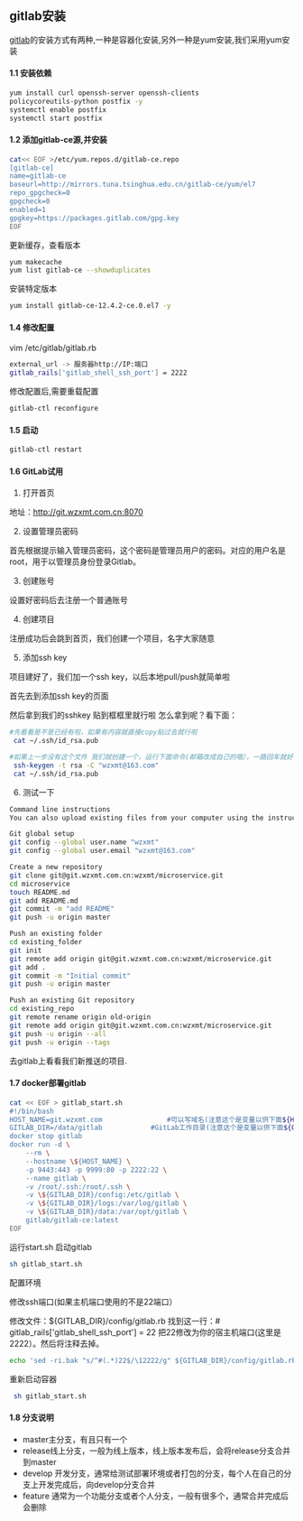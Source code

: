 ## gitlab安装

[gitlab]( https://packages.gitlab.com/gitlab/gitlab-ce/ )的安装方式有两种,一种是容器化安装,另外一种是yum安装,我们采用yum安装

#### 1.1 安装依赖

```bash
yum install curl openssh-server openssh-clients
policycoreutils-python postfix -y
systemctl enable postfix 
systemctl start postfix
```

#### 1.2 添加gitlab-ce源,并安装

```bash
cat<< EOF >/etc/yum.repos.d/gitlab-ce.repo
[gitlab-ce]
name=gitlab-ce
baseurl=http://mirrors.tuna.tsinghua.edu.cn/gitlab-ce/yum/el7
repo_gpgcheck=0
gpgcheck=0
enabled=1
gpgkey=https://packages.gitlab.com/gpg.key
EOF
```

更新缓存，查看版本

```bash
yum makecache
yum list gitlab-ce --showduplicates
```

安装特定版本

```bash
yum install gitlab-ce-12.4.2-ce.0.el7 -y
```

#### 1.4 修改配置

vim /etc/gitlab/gitlab.rb

```bash
external_url -> 服务器http://IP:端口
gitlab_rails['gitlab_shell_ssh_port'] = 2222
```

修改配置后,需要重载配置

```bash
gitlab-ctl reconfigure
```

#### 1.5 启动

```bash
gitlab-ctl restart
```

#### 1.6 GitLab试用

1. 打开首页

地址：http://git.wzxmt.com.cn:8070

2. 设置管理员密码

首先根据提示输入管理员密码，这个密码是管理员用户的密码。对应的用户名是root，用于以管理员身份登录Gitlab。

3. 创建账号

设置好密码后去注册一个普通账号

4. 创建项目

注册成功后会跳到首页，我们创建一个项目，名字大家随意

5. 添加ssh key

项目建好了，我们加一个ssh key，以后本地pull/push就简单啦

首先去到添加ssh key的页面

然后拿到我们的sshkey 贴到框框里就行啦 怎么拿到呢？看下面：

```bash
#先看看是不是已经有啦，如果有内容就直接copy贴过去就行啦
 cat ~/.ssh/id_rsa.pub

#如果上一步没有这个文件 我们就创建一个，运行下面命令(邮箱改成自己的哦），一路回车就好了
 ssh-keygen -t rsa -C "wzxmt@163.com"
 cat ~/.ssh/id_rsa.pub
```

6. 测试一下

```bash
Command line instructions
You can also upload existing files from your computer using the instructions below.

Git global setup
git config --global user.name "wzxmt"
git config --global user.email "wzxmt@163.com"

Create a new repository
git clone git@git.wzxmt.com.cn:wzxmt/microservice.git
cd microservice
touch README.md
git add README.md
git commit -m "add README"
git push -u origin master

Push an existing folder
cd existing_folder
git init
git remote add origin git@git.wzxmt.com.cn:wzxmt/microservice.git
git add .
git commit -m "Initial commit"
git push -u origin master

Push an existing Git repository
cd existing_repo
git remote rename origin old-origin
git remote add origin git@git.wzxmt.com.cn:wzxmt/microservice.git
git push -u origin --all
git push -u origin --tags
```

去gitlab上看看我们新推送的项目.

#### 1.7 docker部署gitlab

```bash
cat << EOF > gitlab_start.sh
#!/bin/bash
HOST_NAME=git.wzxmt.com                #可以写域名(注意这个是变量以供下面${HOST_NAME}使用）
GITLAB_DIR=/data/gitlab            #GitLab工作目录(注意这个是变量以供下面${GITLAB_DIR}使用）
docker stop gitlab
docker run -d \
    --rm \
    --hostname \${HOST_NAME} \
    -p 9443:443 -p 9999:80 -p 2222:22 \
    --name gitlab \
    -v /root/.ssh:/root/.ssh \
    -v \${GITLAB_DIR}/config:/etc/gitlab \
    -v \${GITLAB_DIR}/logs:/var/log/gitlab \
    -v \${GITLAB_DIR}/data:/var/opt/gitlab \
    gitlab/gitlab-ce:latest
EOF
```

运行start.sh 启动gitlab

```bash
sh gitlab_start.sh
```

配置环境

修改ssh端口(如果主机端口使用的不是22端口）

修改文件：${GITLAB_DIR}/config/gitlab.rb 找到这一行：# gitlab_rails['gitlab_shell_ssh_port'] = 22 把22修改为你的宿主机端口(这里是2222）。然后将注释去掉。

```bash
echo 'sed -ri.bak "s/^#(.*)22$/\12222/g" ${GITLAB_DIR}/config/gitlab.rb' >>gitlab_start.sh
```

重新启动容器

```bash
 sh gitlab_start.sh
```

#### 1.8 分支说明

- master主分支，有且只有一个
- release线上分支，一般为线上版本，线上版本发布后，会将release分支合并到master
- develop 开发分支，通常给测试部署环境或者打包的分支，每个人在自己的分支上开发完成后，向develop分支合并
- feature 通常为一个功能分支或者个人分支，一般有很多个，通常合并完成后会删除